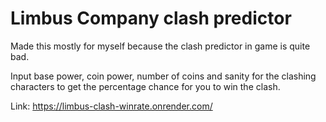 # Limbus Company clash predictor

Made this mostly for myself because the clash predictor in game is quite bad.

Input base power, coin power, number of coins and sanity for the clashing characters to get the percentage chance for you to win the clash.

Link: https://limbus-clash-winrate.onrender.com/
